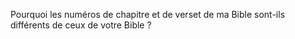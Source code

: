 Pourquoi les numéros de chapitre et de verset de ma Bible sont-ils différents de ceux de votre Bible ?